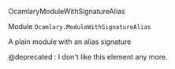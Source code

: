 OcamlaryModuleWithSignatureAlias

 Module `Ocamlary.ModuleWithSignatureAlias`


A plain module with an alias signature


@deprecated : I don't like this element any more.


